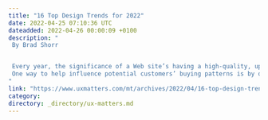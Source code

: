 ```yaml
---
title: "16 Top Design Trends for 2022"
date: 2022-04-25 07:10:36 UTC
dateadded: 2022-04-26 00:00:09 +0100
description: "
 By Brad Shorr 


 Every year, the significance of a Web site’s having a high-quality, up-to-date user interface (UI) and user experience continues to grow. Since more and more people seem to be almost perpetually drawn to their phone or computer, a Web site’s ability to create a positive brand perception and capture someone’s attention and interest is crucial to generating sales leads and online revenues. 
 One way to help influence potential customers’ buying patterns is by optimizing a Web site’s design. By delivering a seamless, enjoyable user experience, a Web site can bring a company one step—or perhaps several steps—closer to a sale and help a company gain a significant competitive edge. Let’s consider 16 top design trends for 2022. Read More 
"
link: "https://www.uxmatters.com/mt/archives/2022/04/16-top-design-trends-for-2022.php"
category:
directory: _directory/ux-matters.md
---
```

